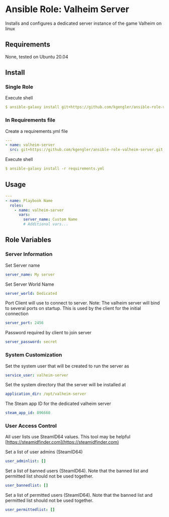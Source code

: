 # Ansible Role: Valheim Server

Installs and configures a dedicated server instance of the game Valheim on linux

## Requirements
None, tested on Ubuntu 20.04

## Install
### Single Role

Execute shell

```yaml
$ ansible-galaxy install git+https://github.com/kgengler/ansible-role-valheim-server.git
```

### In Requirements file
Create a requirements.yml file

```yaml
---
- name: valheim-server
  src: git+https://github.com/kgengler/ansible-role-valheim-server.git
```

Execute shell

```yaml
$ ansible-galaxy install -r requirements.yml
```

## Usage
```yaml
---
- name: Playbook Name
  roles:
    - name: valheim-server
      vars:
        server_name: Custom Name
        # Additional vars...
```

## Role Variables
### Server Information

Set Server name
```yaml
server_name: My server
```

Set Server World Name
```yaml
server_world: Dedicated
```

Port Client will use to connect to server. Note: The valheim server
will bind to several ports on startup. This is used by the client
for the initial connection
```yaml
server_port: 2456
```

Password required by client to join server
```yaml
server_password: secret
```

### System Customization
Set the system user that will be created to run the server as
```yaml
service_user: valheim-server
```

Set the system directory that the server will be installed at
```yaml
application_dir: /opt/valheim-server
```

The Steam app ID for the dedicated valheim server
```yaml
steam_app_id: 896660
```

### User Access Control
All user lists use SteamID64 values. This tool may be helpful
[https://steamidfinder.com](https://steamidfinder.com)

Set a list of user admins (SteamID64)
```yaml
user_adminlist: []
```

Set a list of banned users (SteamID64). Note that the banned
list and permitted list should not be used together.
```yaml
user_bannedlist: []
```

Set a list of permitted users (SteamID64). Note that the banned
list and permitted list should not be used together.
```yaml
user_permittedlist: []
```
